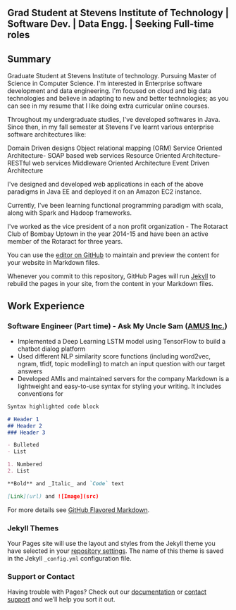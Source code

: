 ## Grad Student at Stevens Institute of Technology | Software Dev. | Data Engg. | Seeking Full-time roles

## Summary

Graduate Student at Stevens Institute of technology.
Pursuing Master of Science in Computer Science.
I'm interested in Enterprise software development and data engineering. I'm focused on cloud and big data technologies and believe in adapting to new and better technologies; as you can see in my resume that I like doing extra curricular online courses.

Throughout my undergraduate studies, I've developed softwares in Java. Since then, in my fall semester at Stevens I've learnt various enterprise software architectures like:

Domain Driven designs
Object relational mapping (ORM)
Service Oriented Architecture- SOAP based web services
Resource Oriented Architecture- RESTful web services
Middleware Oriented Architecture
Event Driven Architecture

I've designed and developed web applications in each of the above paradigms in Java EE and deployed it on an Amazon EC2 instance.

Currently, I've been learning functional programming paradigm with scala, along with Spark and Hadoop frameworks.

I've worked as the vice president of a non profit organization - The Rotaract Club of Bombay Uptown in the year 2014-15 and have been an active member of the Rotaract for three years.

You can use the [editor on GitHub](https://github.com/ishan1611/ishan1611.github.io/edit/master/index.md) to maintain and preview the content for your website in Markdown files.

Whenever you commit to this repository, GitHub Pages will run [Jekyll](https://jekyllrb.com/) to rebuild the pages in your site, from the content in your Markdown files.

## Work Experience

### Software Engineer (Part time) - Ask My Uncle Sam ([AMUS Inc.](http://amusinc.co/))
- Implemented a Deep Learning LSTM model using TensorFlow to build a chatbot dialog platform
- Used different NLP similarity score functions (including word2vec, ngram, tfidf, topic modelling) to match an input question with our target answers
- Developed AMIs and maintained servers for the company
Markdown is a lightweight and easy-to-use syntax for styling your writing. It includes conventions for

```markdown
Syntax highlighted code block

# Header 1
## Header 2
### Header 3

- Bulleted
- List

1. Numbered
2. List

**Bold** and _Italic_ and `Code` text

[Link](url) and ![Image](src)
```

For more details see [GitHub Flavored Markdown](https://guides.github.com/features/mastering-markdown/).

### Jekyll Themes

Your Pages site will use the layout and styles from the Jekyll theme you have selected in your [repository settings](https://github.com/ishan1611/ishan1611.github.io/settings). The name of this theme is saved in the Jekyll `_config.yml` configuration file.

### Support or Contact

Having trouble with Pages? Check out our [documentation](https://help.github.com/categories/github-pages-basics/) or [contact support](https://github.com/contact) and we’ll help you sort it out.
